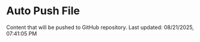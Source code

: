 # Auto Push File

Content that will be pushed to GitHub repository.
Last updated: 08/21/2025, 07:41:05 PM